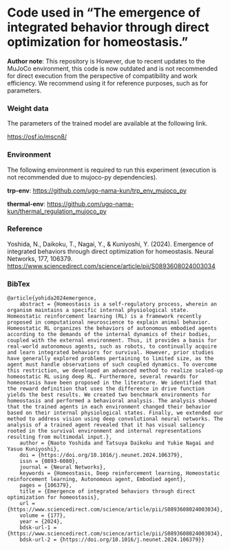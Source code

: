 # Code used in “The emergence of integrated behavior through direct optimization for homeostasis.”

**Author note**: This repository is
However, due to recent updates to the MuJoCo environment, this code is now outdated and is not recommended for direct execution from the perspective of compatibility and work efficiency. We recommend using it for reference purposes, such as for parameters.

### Weight data
The parameters of the trained model are available at the following link.

https://osf.io/mscn8/

### Environment

The following environment is required to run this experiment (execution is not recommended due to mujoco-py dependencies).

**trp-env**: https://github.com/ugo-nama-kun/trp_env_mujoco_py

**thermal-env**:  https://github.com/ugo-nama-kun/thermal_regulation_mujoco_py

### Reference
Yoshida, N., Daikoku, T., Nagai, Y., & Kuniyoshi, Y. (2024). Emergence of integrated behaviors through direct optimization for homeostasis. Neural Networks, 177, 106379.
https://www.sciencedirect.com/science/article/pii/S0893608024003034


### BibTex
```text
@article{yohida2024emergence,
	abstract = {Homeostasis is a self-regulatory process, wherein an organism maintains a specific internal physiological state. Homeostatic reinforcement learning (RL) is a framework recently proposed in computational neuroscience to explain animal behavior. Homeostatic RL organizes the behaviors of autonomous embodied agents according to the demands of the internal dynamics of their bodies, coupled with the external environment. Thus, it provides a basis for real-world autonomous agents, such as robots, to continually acquire and learn integrated behaviors for survival. However, prior studies have generally explored problems pertaining to limited size, as the agent must handle observations of such coupled dynamics. To overcome this restriction, we developed an advanced method to realize scaled-up homeostatic RL using deep RL. Furthermore, several rewards for homeostasis have been proposed in the literature. We identified that the reward definition that uses the difference in drive function yields the best results. We created two benchmark environments for homeostasis and performed a behavioral analysis. The analysis showed that the trained agents in each environment changed their behavior based on their internal physiological states. Finally, we extended our method to address vision using deep convolutional neural networks. The analysis of a trained agent revealed that it has visual saliency rooted in the survival environment and internal representations resulting from multimodal input.},
	author = {Naoto Yoshida and Tatsuya Daikoku and Yukie Nagai and Yasuo Kuniyoshi},
	doi = {https://doi.org/10.1016/j.neunet.2024.106379},
	issn = {0893-6080},
	journal = {Neural Networks},
	keywords = {Homeostasis, Deep reinforcement learning, Homeostatic reinforcement learning, Autonomous agent, Embodied agent},
	pages = {106379},
	title = {Emergence of integrated behaviors through direct optimization for homeostasis},
	url = {https://www.sciencedirect.com/science/article/pii/S0893608024003034},
	volume = {177},
	year = {2024},
	bdsk-url-1 = {https://www.sciencedirect.com/science/article/pii/S0893608024003034},
	bdsk-url-2 = {https://doi.org/10.1016/j.neunet.2024.106379}}
```
